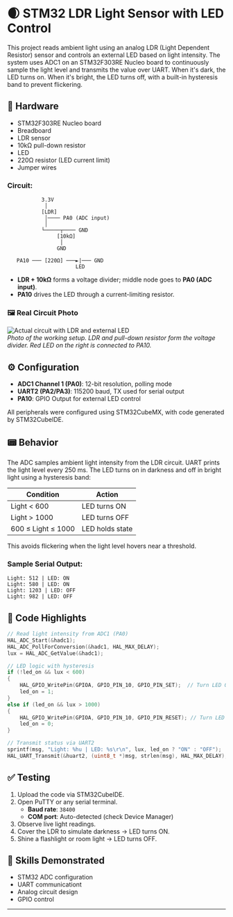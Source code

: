 # 🌒 STM32 LDR Light Sensor with LED Control

This project reads ambient light using an analog LDR (Light Dependent Resistor) sensor and controls an external LED based on light intensity. The system uses ADC1 on an STM32F303RE Nucleo board to continuously sample the light level and transmits the value over UART. When it's dark, the LED turns on. When it's bright, the LED turns off, with a built-in hysteresis band to prevent flickering.

## 🔧 Hardware

- STM32F303RE Nucleo board  
- Breadboard  
- LDR sensor  
- 10kΩ pull-down resistor 
- LED 
- 220Ω resistor (LED current limit)  
- Jumper wires

### Circuit:

```
           3.3V
            │
           [LDR]
            │──── PA0 (ADC input)
            │
           └─────┬──── GND
                [10kΩ]
                 │
                GND

   PA10 ─── [220Ω] ───►|─── GND
                      LED
```

- **LDR + 10kΩ** forms a voltage divider; middle node goes to **PA0 (ADC input)**.
- **PA10** drives the LED through a current-limiting resistor.

### 🖼️ Real Circuit Photo

![Actual circuit with LDR and external LED](IMG_4185.jpeg)  
*Photo of the working setup. LDR and pull-down resistor form the voltage divider. Red LED on the right is connected to PA10.*


## ⚙️ Configuration

- **ADC1 Channel 1 (PA0)**: 12-bit resolution, polling mode  
- **UART2 (PA2/PA3)**: 115200 baud, TX used for serial output  
- **PA10**: GPIO Output for external LED control  

All peripherals were configured using STM32CubeMX, with code generated by STM32CubeIDE.

## 📟 Behavior

The ADC samples ambient light intensity from the LDR circuit. UART prints the light level every 250 ms. The LED turns on in darkness and off in bright light using a hysteresis band:

| Condition                  | Action           |
|---------------------------|------------------|
| Light < 600               | LED turns ON     |
| Light > 1000              | LED turns OFF    |
| 600 ≤ Light ≤ 1000        | LED holds state  |

This avoids flickering when the light level hovers near a threshold.

### Sample Serial Output:
```
Light: 512 | LED: ON
Light: 580 | LED: ON
Light: 1203 | LED: OFF
Light: 982 | LED: OFF
```

## 🧠 Code Highlights

```c
// Read light intensity from ADC1 (PA0)
HAL_ADC_Start(&hadc1);
HAL_ADC_PollForConversion(&hadc1, HAL_MAX_DELAY);
lux = HAL_ADC_GetValue(&hadc1);

// LED logic with hysteresis
if (!led_on && lux < 600)
{
    HAL_GPIO_WritePin(GPIOA, GPIO_PIN_10, GPIO_PIN_SET);  // Turn LED ON
    led_on = 1;
}
else if (led_on && lux > 1000)
{
    HAL_GPIO_WritePin(GPIOA, GPIO_PIN_10, GPIO_PIN_RESET); // Turn LED OFF
    led_on = 0;
}

// Transmit status via UART2
sprintf(msg, "Light: %hu | LED: %s\r\n", lux, led_on ? "ON" : "OFF");
HAL_UART_Transmit(&huart2, (uint8_t *)msg, strlen(msg), HAL_MAX_DELAY);
```

## ✅ Testing

1. Upload the code via STM32CubeIDE.
2. Open PuTTY or any serial terminal.
   - **Baud rate**: `38400`
   - **COM port**: Auto-detected (check Device Manager)
3. Observe live light readings.
4. Cover the LDR to simulate darkness → LED turns ON.
5. Shine a flashlight or room light → LED turns OFF.

## 🧠 Skills Demonstrated

- STM32 ADC configuration
- UART communicationt
- Analog circuit design 
- GPIO control

---
